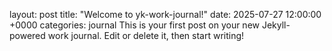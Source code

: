 layout: post
title:  "Welcome to yk-work-journal!"
date:   2025-07-27 12:00:00 +0000
categories: journal
This is your first post on your new Jekyll-powered work journal. Edit or delete it, then start writing!
